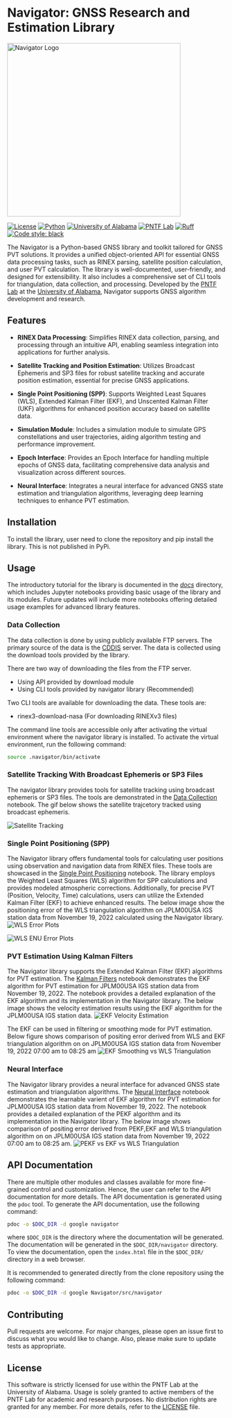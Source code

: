 # Navigator: GNSS Research and Estimation Library

<img src="./mics/Navigator_transparent.png" alt="Navigator Logo" width="400"/>

[![License](https://img.shields.io/badge/License-Proprietary-red.svg)](./LICENSE)
[![Python](https://img.shields.io/badge/Python-3.10-blue.svg)](https://www.python.org/)
[![University of Alabama](https://img.shields.io/badge/University-Alabama-blue.svg)](https://www.ua.edu/)
[![PNTF Lab](https://img.shields.io/badge/Quantime-PNTF-blue.svg)](https://quantime.ua.edu/pntf-team.html)
[![Ruff](https://img.shields.io/endpoint?url=https://raw.githubusercontent.com/astral-sh/ruff/main/assets/badge/v2.json)](https://github.com/astral-sh/ruff)
[![Code style: black](https://img.shields.io/badge/code%20style-black-000000.svg)](https://github.com/psf/black)

The Navigator is a Python-based GNSS library and toolkit tailored for GNSS PVT solutions. It provides a unified object-oriented API for essential GNSS data processing tasks, such as RINEX parsing, satellite position calculation, and user PVT calculation. The library is well-documented, user-friendly, and designed for extensibility. It also includes a comprehensive set of CLI tools for triangulation, data collection, and processing. Developed by the [PNTF Lab](https://quantime.ua.edu/) at the [University of Alabama](ua.edu), Navigator supports GNSS algorithm development and research.

## Features

- **RINEX Data Processing**: Simplifies RINEX data collection, parsing, and processing through an intuitive API, enabling seamless integration into applications for further analysis.

- **Satellite Tracking and Position Estimation**: Utilizes Broadcast Ephemeris and SP3 files for robust satellite tracking and accurate position estimation, essential for precise GNSS applications.

- **Single Point Positioning (SPP)**: Supports Weighted Least Squares (WLS), Extended Kalman Filter (EKF), and Unscented Kalman Filter (UKF) algorithms for enhanced position accuracy based on satellite data.

- **Simulation Module**: Includes a simulation module to simulate GPS constellations and user trajectories, aiding algorithm testing and performance improvement.

- **Epoch Interface**: Provides an Epoch Interface for handling multiple epochs of GNSS data, facilitating comprehensive data analysis and visualization across different sources.

- **Neural Interface**: Integrates a neural interface for advanced GNSS state estimation and triangulation algorithms, leveraging deep learning techniques to enhance PVT estimation.


## Installation
To install the library, user need to clone the repository and pip install the library. This is not published in PyPi.



## Usage
The introductory tutorial for the library is documented in the *[docs](./docs//intro/)*  directory, which includes Jupyter notebooks providing basic usage of the library and its modules. Future updates will include more notebooks offering detailed usage examples for advanced library features.

### Data Collection
The data collection is done by using publicly available FTP servers. The primary source of the data is the [CDDIS](https://cddis.nasa.gov/Data_and_Derived_Products/CDDIS_Archive_Access.html) server. The data is collected using the download tools provided by the library.

There are two way of downloading the files from the FTP server.

- Using API provided by download module
- Using CLI tools provided by navigator library (Recommended)

 Two CLI tools are available for downloading the data. These tools are:
- rinex3-download-nasa (For downloading RINEXv3 files)

The command line tools are accessible only after activating the virtual environment where the navigator library is installed. To activate the virtual environment, run the following command:
```bash
source .navigator/bin/activate
```

### Satellite Tracking With Broadcast Ephemeris or SP3 Files
The navigator library provides tools for satellite tracking using broadcast ephemeris or SP3 files. The tools are demonstrated in the [Data Collection](./docs/intro//intro_parsing_and_interpolation.ipynb) notebook. The gif below shows the satellite trajcetory tracked using broadcast ephemeris.

![Satellite Tracking](./mics/animateSV.gif)


### Single Point Positioning (SPP)
The Navigator library offers fundamental tools for calculating user positions using observation and navigation data from RINEX files. These tools are showcased in the [Single Point Positioning](./docs/intro/intro_triangulation.ipynb) notebook. The library employs the Weighted Least Squares (WLS) algorithm for SPP calculations and provides modeled atmospheric corrections. Additionally, for precise PVT (Position, Velocity, Time) calculations, users can utilize the Extended Kalman Filter (EKF) to achieve enhanced results. The below image show the positioning error of the WLS triangulation algorithm on JPLM00USA IGS station data from November 19, 2022 calculated using the Navigator library.
![WLS Error Plots](./mics//Position_error.png)

![WLS ENU Error Plots](./mics//ENU_error.png)


### PVT Estimation Using Kalman Filters
The Navigator library supports the Extended Kalman Filter (EKF) algorithms for PVT estimation. The [Kalman Filters](./docs//intro/extended_kalman_filter_gps.ipynb) notebook demonstrates the EKF algorithm for PVT estimation for JPLM00USA IGS station data from November 19, 2022. The notebook provides a detailed explanation of the EKF algorithm and its implementation in the Navigator library. The below image shows the velocity estimation results using the EKF algorithm for the JPLM00USA IGS station data. 
![EKF Velocity Estimation](./mics//velocity.png)

The EKF can be used in filtering or smoothing mode for PVT estimation. Below figure shows comparison of positing error derived from WLS and EKF triangulation algorithm on on JPLM00USA IGS station data from November 19, 2022 07:00 am to 08:25 am 
![EKF Smoothing vs WLS Triangulation](./mics//error.png)

### Neural Interface
The Navigator library provides a neural interface for advanced GNSS state estimation and triangulation algorithms. The [Neural Interface](./docs//intro/pekf_gps.ipynb) notebook demonstrates the learnable varient of EKF algorithm for PVT estimation for JPLM00USA IGS station data from November 19, 2022. The notebook provides a detailed explanation of the PEKF algorithm and its implementation in the Navigator library. The below image shows comparison of positing error derived from PEKF,EKF and WLS triangulation algorithm on on JPLM00USA IGS station data from November 19, 2022 07:00 am to 08:25 am.
![PEKF vs EKF vs WLS Triangulation](./mics//total_error_comparison.png)




## API Documentation
There are multiple other modules and classes available for more fine-grained control and customization. Hence, the user can refer to the API documentation for more details. The API documentation is generated using the `pdoc` tool. To generate the API documentation, use the following command:
```bash
pdoc -o $DOC_DIR -d google navigator
```
where `$DOC_DIR` is the directory where the documentation will be generated. The documentation will be generated in the `$DOC_DIR/navigator` directory. To view the documentation, open the `index.html` file in the `$DOC_DIR/` directory in a web browser.

It is recommended to generated directly from the clone repository using the following command:
```bash
pdoc -o $DOC_DIR -d google Navigator/src/navigator
```

## Contributing
Pull requests are welcome. For major changes, please open an issue first to discuss what you would like to change. Also, please make sure to update tests as appropriate.

## License
This software is strictly licensed for use within the PNTF Lab at the University of Alabama. Usage is solely granted to active members of the PNTF Lab for academic and research purposes. No distribution rights are granted for any member. For more details, refer to the [LICENSE](LICENSE) file.

